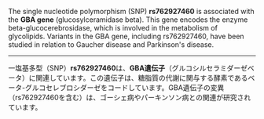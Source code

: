 The single nucleotide polymorphism (SNP) **rs762927460** is associated with the **GBA gene** (glucosylceramidase beta). This gene encodes the enzyme beta-glucocerebrosidase, which is involved in the metabolism of glycolipids. Variants in the GBA gene, including rs762927460, have been studied in relation to Gaucher disease and Parkinson's disease.

---

一塩基多型（SNP）**rs762927460**は、**GBA遺伝子**（グルコシルセラミダーゼベータ）に関連しています。この遺伝子は、糖脂質の代謝に関与する酵素であるベータ-グルコセレブロシダーゼをコードしています。GBA遺伝子の変異（rs762927460を含む）は、ゴーシェ病やパーキンソン病との関連が研究されています。